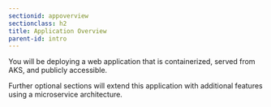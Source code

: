 ```yaml
---
sectionid: appoverview
sectionclass: h2
title: Application Overview
parent-id: intro
---
```


You will be deploying a web application that is containerized, served from AKS, and publicly accessible.

Further optional sections will extend this application with additional features using a microservice architecture.

